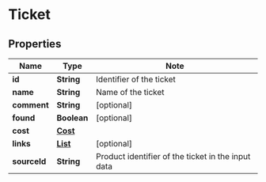 # Ticket

## Properties

Name | Type | Note
---- | ---- | ----
**id** | **String** | Identifier of the ticket 
**name** | **String** | Name of the ticket 
**comment** | **String** | [optional] 
**found** | **Boolean** | [optional] 
**cost** | [**Cost**](Cost.md) | 
**links** | [**List<LinkSchema>**](LinkSchema.md) | [optional] 
**sourceId** | **String** | Product identifier of the ticket in the input data 

